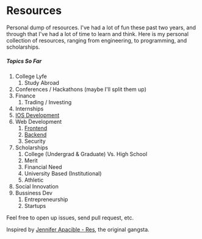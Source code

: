 Resources
=========

Personal dump of resources. I've had a lot of fun these past two years, and through that I've had a lot of time to learn and think. Here is my personal collection of resources, ranging from engineering, to programming, and scholarships.

##### Topics So Far
1. College Lyfe
    1. Study Abroad
2. Conferences / Hackathons (maybe I'll split them up)
3. Finance
    1. Trading / Investing
4. Internships
5. [IOS Development](https://github.com/mrcoven94/resources/blob/gh-pages/IOS.md)
6. Web Development 
    1. [Frontend](https://github.com/mrcoven94/resources/blob/gh-pages/frontend.md)
    2. [Backend](https://github.com/mrcoven94/resources/blob/gh-pages/backend.md)
    4. Security
7. Scholarships
    1. College (Undergrad & Graduate) Vs. High School
    2. Merit
    3. Financial Need
    4. University Based (Institutional)
    5. Athletic
8. Social Innovation
9. Bussiness Dev 
    1. Entrepreneurship
    2. Startups
    
    

Feel free to open up issues, send pull request, etc.


Inspired by [Jennifer Apacible - Res](https://github.com/japacible/res), the original gangsta. 
